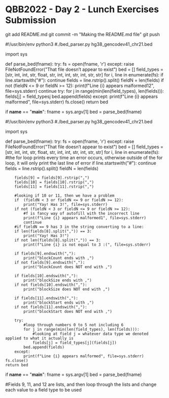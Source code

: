 # QBB2022 - Day 2 - Lunch Exercises Submission

git add README.md
git commit -m "Making the README.md file"
git push

#!/usr/bin/env python3
#./bed_parser.py hg38_gencodev41_chr21.bed

import sys

def parse_bed(fname):
    try:
        fs = open(fname, 'r')
    except:
        raise FileNotFoundError("That file doesn’t appear to exist")
    bed = []
    field_types = [str, int, int, str, float, str, int, int, str, int, str, str]
    for i, line in enumerate(fs):
        if line.startswith("#"):
            continue
        fields = line.rstrip().split()
        fieldN = len(fields)
        if not (fieldN <= 9 or fieldN >= 12):
            print(f"Line {i} appears malformed12", file=sys.stderr)
            continue
        try:
            for j in range(min(len(field_types), len(fields))):
                fields[j] = field_types[j](fields[j])
            bed.append(fields)
        except:
            print(f"Line {i} appears malformed", file=sys.stderr)
    fs.close()
    return bed

if __name__ == "__main__":
    fname = sys.argv[1]
    bed = parse_bed(fname)
	
	
	
#!/usr/bin/env python3
#./bed_parser.py hg38_gencodev41_chr21.bed

import sys

def parse_bed(fname):
    try:
        fs = open(fname, 'r')
    except:
        raise FileNotFoundError("That file doesn’t appear to exist")
    bed = []
    field_types = [str, int, int, str, float, str, int, int, str, int, str, str]
    for i, line in enumerate(fs):
        #the for loop prints every time an error occurs, otherwise outside of the for loop, it will only print the last line of error
        if line.startswith("#"):
            continue
        fields = line.rstrip().split()
        fieldN = len(fields)
        
        fields[9] = fields[9].rstrip(",")
        fields[10] = fields[10].rstrip(",")
        fields[11] = fields[11].rstrip(",")
        
        #looking if 10 or 11, then we have a problem
        if  (fieldN < 3 or fieldN <= 9 or fieldN >= 12):
            print("Yay! Has 3!", file=sys.stderr)
        if not (fieldN < 3 or fieldN <= 9 or fieldN >= 12):
            #f is fancy way of autofill with the incorrect line
            print(f"Line {i} appears malformed1", file=sys.stderr)
            continue
        #if fieldN == 9 has 3 in the string converting to a line:
        if len(fields[8].split(",")) == 3:    
            print("Yay! Has 3!")
        if not len(fields[8].split(",")) == 3:
            print(f"Line {i} is not equal to 3 :(", file=sys.stderr)
            
        if fields[9].endswith(","):
            print("blockCount ends with ,") 
        if not fields[9].endswith(","):
            print("blockCount does NOT end with ,") 
                
        if fields[10].endswith(","):
            print("blockSize ends with ,")
        if not fields[10].endswith(","):
            print("blockSize does NOT end with ,")
            
        if fields[11].endswith(","):
            print("blockStart ends with ,")
        if not fields[11].endswith(","):
            print("blockStart does NOT end with ,")  
            
        try:
            #loop through numbers 0 to 5 not including 6
            for j in range(min(len(field_types), len(fields))):
                #looking at field j = whatever data type we denoted applied to what it actually is
                fields[j] = field_types[j](fields[j])
            bed.append(fields)
        except:
            print(f"Line {i} appears malformed", file=sys.stderr)
    fs.close()
    return bed
    

if __name__ == "__main__":
    fname = sys.argv[1]
    bed = parse_bed(fname)
    


#Fields 9, 11, and 12 are lists, and then loop through the lists and change each value to a field type to be used